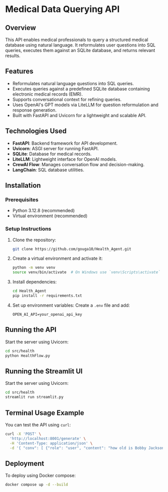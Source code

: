 # Medical Data Querying API

## Overview
This API enables medical professionals to query a structured medical database using natural language. It reformulates user questions into SQL queries, executes them against an SQLite database, and returns relevant results.

## Features
- Reformulates natural language questions into SQL queries.
- Executes queries against a predefined SQLite database containing electronic medical records (EMR).
- Supports conversational context for refining queries.
- Uses OpenAI's GPT models via LiteLLM for question reformulation and response generation.
- Built with FastAPI and Uvicorn for a lightweight and scalable API.

## Technologies Used
- **FastAPI**: Backend framework for API development.
- **Uvicorn**: ASGI server for running FastAPI.
- **SQLite**: Database for medical records.
- **LiteLLM**: Lightweight interface for OpenAI models.
- **CrewAI Flow**: Manages conversation flow and decision-making.
- **LangChain**: SQL database utilities.

## Installation
### Prerequisites
- Python 3.12.8 (recommended)
- Virtual environment (recommended)

### Setup Instructions
1. Clone the repository:
   ```bash
   git clone https://github.com/gouga10/Health_Agent.git
   ```
2. Create a virtual environment and activate it:
   ```bash
   python -m venv venv
   source venv/bin/activate  # On Windows use `venv\Scripts\activate`
   ```
3. Install dependencies:
   ```bash
   cd Health_Agent
   pip install -r requirements.txt
   ```
4. Set up environment variables:
   Create a `.env` file and add:
   ```
   OPEN_AI_API=your_openai_api_key
   ```

## Running the API
Start the server using Uvicorn:
```bash
cd src/health
python HealthFlow.py
```

## Running the Streamlit UI
Start the server using Uvicorn:
```bash
cd src/health
streamlit run streamlit.py
```



## Terminal Usage Example
You can test the API using `curl`:
```bash
curl -X 'POST' \
  'http://localhost:8001/generate' \
  -H 'Content-Type: application/json' \
  -d '{ "conv": [ {"role": "user", "content": "how old is Bobby Jackson"}, {"role": "assistant", "content": "Bobby Jackson is 30 years old"}, {"role": "user", "content": "who is his doctor"} ] }'
```

## Deployment
To deploy using Docker compose:

   ```bash
   docker compose up -d --build 
   ```



